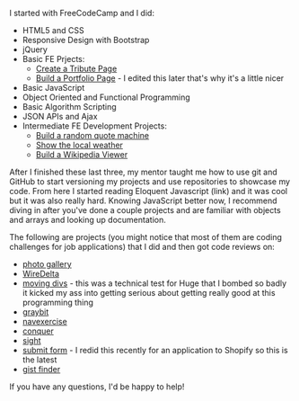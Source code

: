 I started with FreeCodeCamp and I did:
- HTML5 and CSS
- Responsive Design with Bootstrap
- jQuery
- Basic FE Prjects:
	- [Create a Tribute Page](https://gomezjuliana.github.io/FCC-Projects/Profile/TGAProfile.html)
	- [Build a Portfolio Page](https://gomezjuliana.github.io/FCC-Projects/Portfolio/Portfolio.html) - I edited this later that's why it's a little nicer
- Basic JavaScript
- Object Oriented and Functional Programming
- Basic Algorithm Scripting
- JSON APIs and Ajax
- Intermediate FE Development Projects:
	- [Build a random quote machine](https://gomezjuliana.github.io/FCC-Projects/Generator/generator.html)
	- [Show the local weather](https://gomezjuliana.github.io/FCC-Projects/WeatherApp/weatherapp.html)
	- [Build a Wikipedia Viewer](https://gomezjuliana.github.io/FCC-Projects/WikiViewer/viewer.html)

After I finished these last three, my mentor taught me how to use git and GitHub to start versioning my projects and use repositories to showcase my code. From here I started reading Eloquent Javascript (link) and it was cool but it was also really hard. Knowing JavaScript better now, I recommend diving in after you've done a couple projects and are familiar with objects and arrays and looking up documentation.

The following are projects (you might notice that most of them are coding challenges for job applications) that I did and then got code reviews on:
- [photo gallery](https://razorfishy.herokuapp.com/index.html)
- [WireDelta](https://gist.github.com/gomezjuliana/ec815506e79320c6257917385e7af559)
- [moving divs](https://github.com/gomezjuliana/movingdivs) - this was a technical test for Huge that I bombed so badly it kicked my ass into getting serious about getting really good at this programming thing
- [graybit](https://github.com/gomezjuliana/graybit)
- [navexercise](https://github.com/gomezjuliana/NavExercise)
- [conquer](https://medium.com/@julianagmz/how-i-made-this-responsive-web-page-and-what-i-learned-doing-it-f0ea2fd00e88)
- [sight](https://medium.com/@julianagmz/how-i-made-this-spa-and-what-i-learned-doing-it-b56ec604b26a)
- [submit form](https://codepen.io/jgmz2/full/LeWVYL/) - I redid this recently for an application to Shopify so this is the latest
- [gist finder](https://gistfinder.herokuapp.com/)

If you have any questions, I'd be happy to help!

